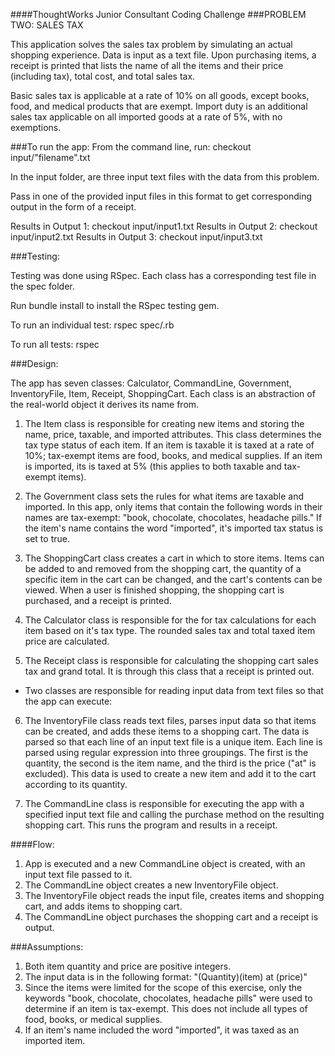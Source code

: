 ####ThoughtWorks Junior Consultant Coding Challenge
###PROBLEM TWO: SALES TAX

This application solves the sales tax problem by simulating an actual shopping experience. Data is input as a text file. Upon purchasing items, a receipt is printed that lists the name of all the items and their price (including tax), total cost, and total sales tax.

Basic sales tax is applicable at a rate of 10% on all goods, except books, food, and medical products that are exempt. Import duty is an additional sales tax applicable on all imported goods at a rate of 5%, with no exemptions.

###To run the app:
From the command line, run: checkout input/"filename".txt

In the input folder, are three input text files with the data from this problem.

Pass in one of the provided input files in this format to get corresponding output in the form of a receipt.
  
  Results in Output 1:
    checkout input/input1.txt
  Results in Output 2:
    checkout input/input2.txt
  Results in Output 3: 
    checkout input/input3.txt

###Testing:

Testing was done using RSpec. Each class has a corresponding test file in the spec folder. 

Run bundle install to install the RSpec testing gem.

To run an individual test:
  rspec spec/<filename>.rb

To run all tests:
  rspec

###Design: 

The app has seven classes: Calculator, CommandLine, Government, InventoryFile, Item, Receipt, ShoppingCart. Each class is an abstraction of the real-world object it derives its name from. 

1. The Item class is responsible for creating new items and storing the name, price, taxable, and imported attributes. This class determines the tax type status of each item. If an item is taxable it is taxed at a rate of 10%; tax-exempt items are food, books, and medical supplies. If an item is imported, its is taxed at 5% (this applies to both taxable and tax-exempt items). 

2. The Government class sets the rules for what items are taxable and imported. In this app, only items that contain the following words in their names are tax-exempt: "book, chocolate, chocolates, headache pills." If the item's name contains the word "imported", it's imported tax status is set to true.  

3. The ShoppingCart class creates a cart in which to store items. Items can be added to and removed from the shopping cart, the quantity of a specific item in the cart can be changed, and the cart's contents can be viewed. When a user is finished shopping, the shopping cart is purchased, and a receipt is printed.

4. The Calculator class is responsible for the for tax calculations for each item based on it's tax type. The rounded sales tax and total taxed item price are calculated. 

5. The Receipt class is responsible for calculating the shopping cart sales tax and grand total. It is through this class that a receipt is printed out.

- Two classes are responsible for reading input data from text files so that the app can execute:

6. The InventoryFile class reads text files, parses input data so that items can be created, and adds these items to a shopping cart. The data is parsed so that each line of an input text file is a unique item. Each line is parsed using regular expression into three groupings. The first is the quantity, the second is the item name, and the third is the price ("at" is excluded). This data is used to create a new item and add it to the cart according to its quantity.

7. The CommandLine class is responsible for executing the app with a specified input text file and calling the purchase method on the resulting shopping cart. This runs the program and results in a receipt.

####Flow:
1. App is executed and a new CommandLine object is created, with an input text file passed to it.
2. The CommandLine object creates a new InventoryFile object.
3. The InventoryFile object reads the input file, creates items and shopping cart, and adds items to shopping cart. 
4. The CommandLine object purchases the shopping cart and a receipt is output.

###Assumptions:

1. Both item quantity and price are positive integers.
2. The input data is in the following format:
"(Quantity)(item) at (price)"
3. Since the items were limited for the scope of this exercise, only the keywords "book, chocolate, chocolates, headache pills" were used to determine if an item is tax-exempt. This does not include all types of food, books, or medical supplies. 
3. If an item's name included the word "imported", it was taxed as an imported item.

